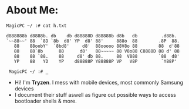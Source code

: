 # About Me:
```
MagicPC ~/ :# cat h.txt

d888888b d8888b. db    db d88888D d88888b d8b   db         .d88b.  
`~~88~~' 88  `8D `8b  d8' YP  d8' 88'     888o  88        .8P  88. 
   88    88oobY'  `8bd8'     d8'  88ooooo 88V8o 88        88  d'88 
   88    88`8b      88      d8'   88~~~~~ 88 V8o88 C8888D 88 d' 88 
   88    88 `88.    88     d8' db 88.     88  V888        `88  d8' 
   YP    88   YD    YP    d88888P Y88888P VP   V8P         `Y88P'
   
 MagicPC ~/ :# _
 ```
- Hi! I'm **Tryzen**. I mess with mobile devices, most commonly Samsung devices
- I document their stuff aswell as figure out possible ways to access bootloader shells & more.
<!---
Tryzen-0/Tryzen-0 is a ✨ special ✨ repository because its `README.md` (this file) appears on your GitHub profile.
You can click the Preview link to take a look at your changes.
--->
